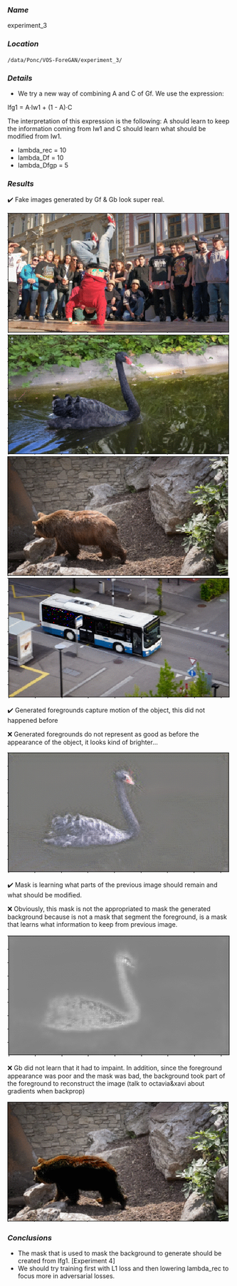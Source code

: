 ### **_Name_** 
experiment_3

### **_Location_** 
`/data/Ponc/VOS-ForeGAN/experiment_3/`

### **_Details_**
- We try a new way of combining A and C of Gf. We use the expression:

Ifg1 = A·Iw1 + (1 - A)·C

The interpretation of this expression is the following: A should learn to keep the information coming from Iw1 and C should learn what should be modified from Iw1.

- lambda_rec  = 10
- lambda_Df   = 10
- lambda_Dfgp = 5

### **_Results_**

:heavy_check_mark: Fake images generated by Gf & Gb look super real.

![GitHub Logo](/experiments/imgs/experiment_03/fake_break_gif.gif)
![GitHub Logo](/experiments/imgs/experiment_03/fake_blackswan_gif.gif)
![GitHub Logo](/experiments/imgs/experiment_03/fake_bear_gif.gif)
![GitHub Logo](/experiments/imgs/experiment_03/fake_bus_gif.gif)

:heavy_check_mark: Generated foregrounds capture motion of the object, this did not happened before

:x: Generated foregrounds do not represent as good as before the appearance of the object, it looks kind of brighter...

![GitHub Logo](/experiments/imgs/experiment_03/fg_blackswan_gif.gif)

:heavy_check_mark: Mask is learning what parts of the previous image should remain and what should be modified.

:x: Obviously, this mask is not the appropriated to mask the generated background because is not a mask that segment the foreground, is a mask that learns what information to keep from previous image.

![GitHub Logo](/experiments/imgs/experiment_03/mask_blackswan_gif.gif)

:x: Gb did not learn that it had to impaint. In addition, since the foreground appearance was poor and the mask was bad, the background took part of the foreground to reconstruct the image (talk to octavia&xavi about gradients when backprop)

![GitHub Logo](/experiments/imgs/experiment_03/bg_bear_gif.gif)

### **_Conclusions_**
- The mask that is used to mask the background to generate should be created from Ifg1. [Experiment 4]
- We should try training first with L1 loss and then lowering lambda_rec to focus more in adversarial losses.